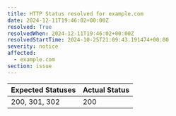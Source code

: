 ```yaml
---
title: HTTP Status resolved for example.com
date: 2024-12-11T19:46:02+00:00Z
resolved: True
resolvedWhen: 2024-12-11T19:46:02+00:00Z
resolvedStartTime: 2024-10-25T21:09:43.191474+00:00
severity: notice
affected:
  - example.com
section: issue
---
```


| Expected Statuses | Actual Status  |
|-------------------|----------------|
| 200, 301, 302 | 200 |
